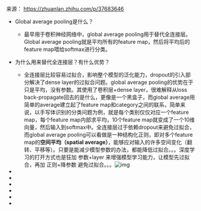 来源： https://zhuanlan.zhihu.com/p/37683646


* Global average pooling是什么？


    * 最早用于卷积神经网络中，global average pooling用于替代全连接层。Global average pooling就是平均所有的feature map，然后将平均后的feature map喂给softmax进行分类。

* 为什么用来替代全连接层？有什么优势？


    * 全连接层比较容易过拟合，影响整个模型的泛化能力，dropout的引入部分解决了dense layer的过拟合问题。global average pooling的优势在于只是平均，没有参数。其使用了卷积层+dense layer，很难解释从loss back-propagate回去的是什么，更像是一个黑盒子，而global average用简单的average建立起了feature map和category之间的联系，简单来说，以手写体识别的分类问题为例，就是每个类别仅仅对应一个feature map，每个feature map内部求平均，10个feature map就变成了一个10维向量，然后输入到softmax中。全连接层过于依赖dropout来避免过拟合，而global average pooling可以看做是一种结构化正则，即对多个feature map的**空间平均（spatial average）**，能够应对输入的许多空间变化（翻转、平移等）。只要是能减少模型参数的办法，都能降低过拟合。。。深度学习的打开方式也是狂加 参数+layer 来增强模型学习能力，让模型先过拟合，再加 正则+降参数 避免过拟合。。。![img](https://pic1.zhimg.com/80/v2-9036dbeb3c1adc2b73f6b0d6bf60924c_720w.jpg)

* 

* 

* 

* 

* 

* 

    


